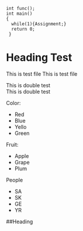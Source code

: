 ~~~~~
int func();
int main()
{
  while(1){Assignment;}
  return 0;
 }
 ~~~~~
 
 Heading Test
 ========
 
 This is test file 
 This is test file
 
 This is double test  
 This is double test
 
 Color:
 * Red
 * Blue
 * Yello
 * Green
 
 Fruit:
 + Apple
 + Grape
 + Plum
 
 People
 - SA
 - SK
 - GE
 - YR
 
 
 ##Heading
